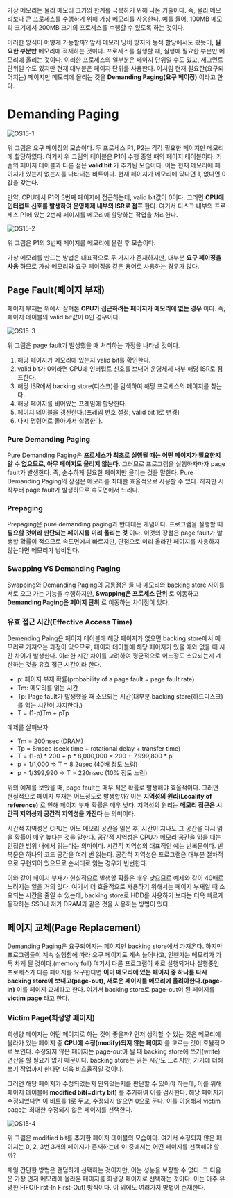 가상 메모리는 물리 메모리 크기의 한계를 극복하기 위해 나온 기술이다. 즉, 물리 메모리보다 큰 프로세스를 수행하기 위해 가상 메모리를 사용한다. 예를 들어, 100MB 메모리 크기에서 200MB 크기의 프로세스를 수행할 수 있도록 하는 것이다.

이러한 방식이 어떻게 가능할까? 앞서 메모리 낭비 방지의 동적 할당에서도 봤듯이, **필요한 부분만** 메모리에 적재하는 것이다. 프로세스를 실행할 때, 실행에 필요한 부분만 메모리에 올리는 것이다. 이러한 프로세스의 일부분은 페이지 단위일 수도 있고, 세그먼트 단위일 수도 있지만 현재 대부분은 페이지 단위를 사용한다. 이처럼 현재 필요한(요구되어지는) 페이지만 메모리에 올리는 것을 **Demanding Paging(요구 페이징)** 이라고 한다.

# Demanding Paging

![OS15-1](https://user-images.githubusercontent.com/34755287/57119450-47043400-6da5-11e9-8810-c6a981a1d689.png)

위 그림은 요구 페이징의 모습이다. 두 프로세스 P1, P2는 각각 필요한 페이지만 메모리에 할당하였다. 여기서 위 그림의 테이블은 P1이 수행 중일 때의 페이지 테이블이다. 기존의 페이지 테이블과 다른 점은 **valid bit** 가 추가된 모습이다. 이는 현재 메모리에 페이지가 있는지 없는지를 나타내는 비트이다. 현재 페이지가 메모리에 있다면 1, 없다면 0값을 갖는다.

만약, CPU에서 P1의 3번째 페이지에 접근하는데, valid bit값이 0이다. 그러면 **CPU에 인터럽트 신호를 발생하여 운영체제 내부의 ISR로 점프** 한다. 여기서 디스크 내부의 프로세스 P1에 있는 2번째 페이지를 메모리에 할당하는 작업을 처리한다.

![OS15-2](https://user-images.githubusercontent.com/34755287/57119451-47043400-6da5-11e9-9ca3-d0b250683bf0.png)

위 그림은 P1의 3번째 페이지를 메모리에 올린 후 모습이다.

가상 메모리를 만드는 방법은 대표적으로 두 가지가 존재하지만, 대부분 **요구 페이징을 사용** 하므로 가상 메모리와 요구 페이징을 같은 용어로 사용하는 경우가 많다.

## Page Fault(페이지 부재)
페이지 부재는 위에서 살펴본 **CPU가 접근하려는 페이지가 메모리에 없는 경우** 이다. 즉, 페이지 테이블의 valid bit값이 0인 경우이다.

![OS15-3](https://user-images.githubusercontent.com/34755287/57119452-479cca80-6da5-11e9-9c9e-50c3a3e74f53.png)

위 그림은 page fault가 발생했을 때 처리하는 과정을 나타낸 것이다.
1. 해당 페이지가 메모리에 있는지 valid bit를 확인한다.
2. valid bit가 0이라면 CPU에 인터럽트 신호를 보내어 운영체제 내부 해당 ISR로 점프한다.
3. 해당 ISR에서 backing store(디스크)를 탐색하여 해당 프로세스의 페이지를 찾는다.
4. 해당 페이지를 비어있는 프레임에 할당한다.
5. 페이지 테이블을 갱신한다.(프레임 번호 설정, valid bit 1로 변경)
6. 다시 명령어로 돌아가서 실행한다.

### Pure Demanding Paging
Pure Demanding Paging은 **프로세스가 최초로 실행될 때는 어떤 페이지가 필요한지 알 수 없으므로, 아무 페이지도 올리지 않는다.** 그러므로 프로그램을 실행하자마자 page fault가 발생한다. 즉, 순수하게 필요한 페이지만 올리는 것을 말한다. Pure Demanding Paging의 장점은 메모리를 최대한 효율적으로 사용할 수 있다. 하지만 시작부터 page fault가 발생하므로 속도면에서 느리다.

### Prepaging
Prepaging은 pure demanding paging과 반대대는 개념이다. 프로그램을 실행할 때 **필요할 것이라 판단되는 페이지를 미리 올리는 것** 이다. 이것의 장점은 page fault가 발생할 확률이 적으므로 속도면에서 빠르지만, 단점으로 미리 올라간 페이지를 사용하지 않는다면 메모리가 낭비된다.

### Swapping VS Demanding Paging
Swapping와 Demanding Paging의 공통점은 둘 다 메모리와 backing store 사이를 서로 오고 가는 기능을 수행하지만, **Swapping은 프로세스 단위** 로 이동하고 **Demanding Paging은 페이지 단위** 로 이동하는 차이점이 있다.

### 유효 접근 시간(Effective Access Time)
Demending Paing은 페이지 테이블에 해당 페이지가 없으면 backing store에서 메모리로 가져오는 과정이 있으므로, 페이지 테이블에 해당 페이지가 있을 때와 없을 때 시간 차이가 발생한다. 이러한 시간 차이를 고려하여 평균적으로 어느정도 소요되는지 계산하는 것을 유효 접근 시간이라 한다.

- p: 페이지 부재 확률(probability of a page fault = page fault rate)
- Tm: 메모리를 읽는 시간
- Tp: Page fault가 발생했을 때 소요되는 시간(대부분 backing store(하드디스크)를 읽는 시간이 차지한다.)
- T = (1-p)Tm + pTp

예제를 살펴보자.
- Tm = 200nsec (DRAM)
- Tp = 8msec (seek time + rotational delay + transfer time)
- T = (1-p) * 200 + p * 8,000,000 = 200 + 7,999,800 * p
- p = 1/1,000 => T = 8.2usec (40배 정도 느림)
- p = 1/399,990 => T = 220nsec (10% 정도 느림)

위의 예제를 보았을 때, page fault는 매우 적은 확률로 발생해야 효율적이다. 그러면 현실적으로 페이지 부재는 어느정도로 발생할까? 이는 **지역성의 원리(Locality of reference)** 로 인해 페이지 부재 확률은 매우 낮다. 지역성의 원리는 **메모리 접근은 시간적 지역성과 공간적 지역성을 가진다** 는 의미이다.

시간적 지역성은 CPU는 어느 메모리 공간을 읽은 후, 시간이 지나도 그 공간을 다시 읽을 확률이 매우 높다는 것을 말한다. 공간적 지역성은 CPU가 메모리 공간을 읽을 때는 인접한 범위 내에서 읽는다는 의미이다. 시간적 지역성의 대표적인 예는 반복문이다. 반복문은 하나의 코드 공간을 여러 번 읽는다. 공간적 지역성은 프로그램은 대부분 절차적으로 구현되어 있으므로 순서대로 읽는 경우가 빈번한다.

이와 같이 페이지 부재가 현실적으로 발생할 확률은 매우 낮으므로 예제와 같이 40배로 느려지는 일을 거의 없다. 여기서 더 효율적으로 사용하기 위해서는 페이지 부재일 때 소요되는 시간을 줄일 수 있는데, backing store로 HDD를 사용하기 보다는 더욱 빠르게 동작하는 SSD나 저가 DRAM과 같은 것을 사용하는 방법이 있다.

## 페이지 교체(Page Replacement)
Demanding Paging은 요구되어지는 페이지만 backing store에서 가져온다. 하지만 프로그램들이 계속 실행함에 따라 요구 페이지도 계속 늘어나고, 언젠가는 메모리가 가득 차게 될 것이다.(memory full) 여기서 다른 프로그램이 새로 실행되거나 실행중인 프로세스가 다른 페이지를 요구한다면 **이미 메모리에 있는 페이지 중 하나를 다시 backing store에 보내고(page-out), 새로운 페이지를 메모리에 올려야한다.(page-in)** 이를 페이지 교체라고 한다. 여기서 backing store로 page-out이 된 페이지를 **victim page** 라고 한다.

### Victim Page(희생양 페이지)
희생양 페이지는 어떤 페이지로 하는 것이 좋을까? 먼저 생각할 수 있는 것은 메모리에 올라가 있는 페이지 중 **CPU에 수정(modify)되지 않는 페이지** 를 고르는 것이 효율적으로 보인다. 수정되지 않은 페이지는 page-out이 될 때 backing store에 쓰기(write) 연산을 할 필요가 없기 때문이다. backing store는 읽는 시간도 느리지만, 거기에 더해 쓰기 작업까지 한다면 더욱 비효율적일 것이다.

그러면 해당 페이지가 수정되었는지 안되었는지를 판단할 수 있어야 하는데, 이를 위해 페이지 테이블에 **modified bit(=dirty bit)** 를 추가하여 이를 검사한다. 해당 페이지가 수정되었다면 이 비트를 1로 두고, 수정되지 않으면 0으로 둔다. 이를 이용해서 victim page는 최대한 수정되지 않은 페이지를 선택한다.

![OS15-4](https://user-images.githubusercontent.com/34755287/57119453-479cca80-6da5-11e9-83e7-cd46f595422d.png)

위 그림은 modified bit를 추가한 페이지 테이블의 모습이다. 여기서 수정되지 않은 페이지는 0, 2, 3번 3개의 페이지가 존재하는데 이 중에서는 어떤 페이지를 선택해야 할까?

제일 간단한 방법은 랜덤하게 선택하는 것이지만, 이는 성능을 보장할 수 없다. 그 다음은 가장 먼저 메모리에 올라온 페이지를 희생양 페이지로 선택하는 것이다. 이는 아주 유명한 FIFO(First-In First-Out) 방식이다. 이 외에도 여러가지 방법이 존재한다.
